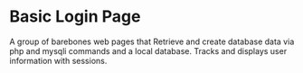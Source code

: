 # Basic Login Page
A group of barebones web pages that Retrieve and create database data via php and mysqli commands and a local database. Tracks and displays user information with sessions.
